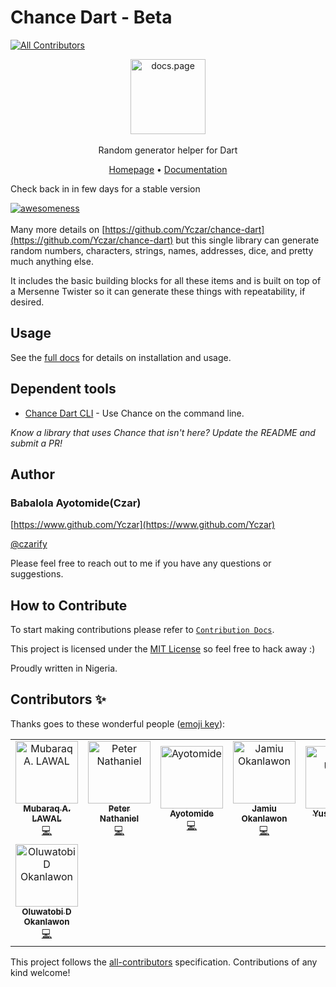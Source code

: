 # Chance Dart - Beta

<!-- ALL-CONTRIBUTORS-BADGE:START - Do not remove or modify this section -->
[![All Contributors](https://img.shields.io/badge/all_contributors-8-orange.svg?style=flat-square)](#contributors-)
<!-- ALL-CONTRIBUTORS-BADGE:END -->

<p align="center">
  <img src="https://user-images.githubusercontent.com/32166619/200453125-78c910e9-1400-4641-8720-6efe36b06b40.png" alt="docs.page" height="120" /> <br /><br />
  <span>Random generator helper for Dart</span>
</p>

<p align="center">
  <a href="https://github.com/Yczar/chance-dart">Homepage</a> &bull; <a href="https://docs.page/Yczar/chance-dart">Documentation</a>
</p>
Check back in in few days for a stable version

[![awesomeness](https://img.shields.io/badge/awesomeness-maximum-red.svg)](https://github.com/yczar/chance-dart)
<br><br>
Many more details on [https://github.com/Yczar/chance-dart](https://github.com/Yczar/chance-dart) but this single
library can generate random numbers, characters, strings, names, addresses,
dice, and pretty much anything else.

It includes the basic building blocks for all these items and is built on top
of a Mersenne Twister so it can generate these things with repeatability, if
desired.

## Usage

See the [full docs](https://docs.page/Yczar/chance-dart) for details on installation and usage.

## Dependent tools

- [Chance Dart CLI](https://github.com/Yczar/chance-dart-cli) - Use Chance on the command line.

_Know a library that uses Chance that isn't here? Update the README and submit a PR!_

## Author

### Babalola Ayotomide(Czar)

[https://www.github.com/Yczar](https://www.github.com/Yczar)

[@czarify](https://twitter.com/czarify)

Please feel free to reach out to me if you have any questions or suggestions.

## How to Contribute

To start making contributions please refer to [`Contribution Docs`](https://docs.page/Yczar/chance-dart/contributing).

This project is licensed under the [MIT License](http://en.wikipedia.org/wiki/MIT_License) so feel free to hack away :)

Proudly written in Nigeria.

## Contributors ✨

Thanks goes to these wonderful people ([emoji key](https://allcontributors.org/docs/en/emoji-key)):

<!-- ALL-CONTRIBUTORS-LIST:START - Do not remove or modify this section -->
<!-- prettier-ignore-start -->
<!-- markdownlint-disable -->
<table>
  <tbody>
    <tr>
      <td align="center"><a href="https://github.com/OokanNumber1"><img src="https://avatars.githubusercontent.com/u/88977598?v=4?s=100" width="100px;" alt="Mubaraq A. LAWAL"/><br /><sub><b>Mubaraq A. LAWAL</b></sub></a><br /><a href="https://github.com/Yczar/chance-dart/commits?author=OokanNumber1" title="Code">💻</a></td>
      <td align="center"><a href="https://github.com/Sir-Nath"><img src="https://avatars.githubusercontent.com/u/78961075?v=4?s=100" width="100px;" alt="Peter Nathaniel"/><br /><sub><b>Peter Nathaniel</b></sub></a><br /><a href="https://github.com/Yczar/chance-dart/commits?author=Sir-Nath" title="Code">💻</a></td>
      <td align="center"><a href="https://github.com/Yczar"><img src="https://avatars.githubusercontent.com/u/32166619?v=4?s=100" width="100px;" alt="Ayotomide"/><br /><sub><b>Ayotomide</b></sub></a><br /><a href="https://github.com/Yczar/chance-dart/commits?author=Yczar" title="Code">💻</a></td>
      <td align="center"><a href="https://github.com/developerjamiu"><img src="https://avatars.githubusercontent.com/u/50176100?v=4?s=100" width="100px;" alt="Jamiu Okanlawon"/><br /><sub><b>Jamiu Okanlawon</b></sub></a><br /><a href="https://github.com/Yczar/chance-dart/commits?author=developerjamiu" title="Code">💻</a></td>
      <td align="center"><a href="https://github.com/yusuf-umarr"><img src="https://avatars.githubusercontent.com/u/76850966?v=4?s=100" width="100px;" alt="Yusuf Umar"/><br /><sub><b>Yusuf Umar</b></sub></a><br /><a href="https://github.com/Yczar/chance-dart/commits?author=yusuf-umarr" title="Code">💻</a></td>
      <td align="center"><a href="https://github.com/Tamunorth"><img src="https://avatars.githubusercontent.com/u/77057934?v=4?s=100" width="100px;" alt="Tamunorth"/><br /><sub><b>Tamunorth</b></sub></a><br /><a href="https://github.com/Yczar/chance-dart/commits?author=Tamunorth" title="Code">💻</a></td>
      <td align="center"><a href="https://github.com/calebjesusegun"><img src="https://avatars.githubusercontent.com/u/13627142?v=4?s=100" width="100px;" alt="Caleb Jesusegun"/><br /><sub><b>Caleb Jesusegun</b></sub></a><br /><a href="https://github.com/Yczar/chance-dart/commits?author=calebjesusegun" title="Code">💻</a></td>
    </tr>
    <tr>
      <td align="center"><a href="https://github.com/7H3-PR073C70R"><img src="https://avatars.githubusercontent.com/u/52224298?v=4?s=100" width="100px;" alt="Oluwatobi D Okanlawon"/><br /><sub><b>Oluwatobi D Okanlawon</b></sub></a><br /><a href="https://github.com/Yczar/chance-dart/commits?author=7H3-PR073C70R" title="Code">💻</a></td>
    </tr>
  </tbody>
</table>

<!-- markdownlint-restore -->
<!-- prettier-ignore-end -->

<!-- ALL-CONTRIBUTORS-LIST:END -->

This project follows the [all-contributors](https://github.com/all-contributors/all-contributors) specification. Contributions of any kind welcome!
